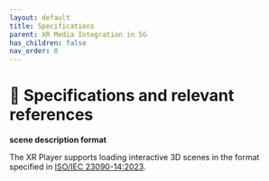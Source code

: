 ```yaml
---
layout: default
title: Specifications
parent: XR Media Integration in 5G
has_children: false
nav_order: 0
---
```


# 📑 Specifications and relevant references


**scene description format**

The XR Player supports loading interactive 3D scenes in the format specified in [ISO/IEC 23090-14:2023](https://www.iso.org/standard/86439.html).
